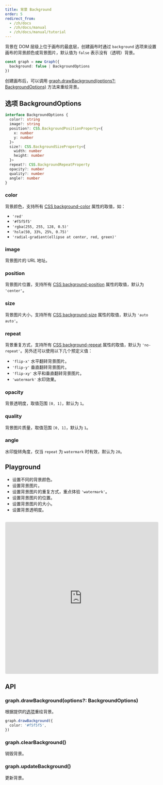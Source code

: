 ```yaml
---
title: 背景 Background
order: 5
redirect_from:
  - /zh/docs
  - /zh/docs/manual
  - /zh/docs/manual/tutorial
---
```


背景在 DOM 层级上位于画布的最底层，创建画布时通过 `background` 选项来设置画布的背景颜色或背景图片，默认值为 `false` 表示没有（透明）背景。

```ts
const graph = new Graph({
  background: false | BackgroundOptions
})
```

创建画布后，可以调用 [graph.drawBackground(options?: BackgroundOptions)](#graphdrawbackgroundoptions-backgroundoptions) 方法来重绘背景。

## 选项 BackgroundOptions

```ts
interface BackgroundOptions {
  color?: string
  image?: string
  position?: CSS.BackgroundPositionProperty<{
    x: number
    y: number
  }>
  size?: CSS.BackgroundSizeProperty<{
    width: number
    height: number
  }>
  repeat?: CSS.BackgroundRepeatProperty
  opacity?: number
  quality?: number
  angle?: number
}
```

### color

背景颜色，支持所有 [CSS background-color](https://developer.mozilla.org/en-US/docs/Web/CSS/background-color) 属性的取值，如：
  - `'red'`
  - `'#f5f5f5'`
  - `'rgba(255, 255, 128, 0.5)'`
  - `'hsla(50, 33%, 25%, 0.75)'`
  - `'radial-gradient(ellipse at center, red, green)'`

### image 

背景图片的 URL 地址。

### position 

背景图片位置，支持所有 [CSS background-position](https://developer.mozilla.org/en-US/docs/Web/CSS/background-position) 属性的取值，默认为 `'center'`。

### size 

背景图片大小，支持所有 [CSS background-size](https://developer.mozilla.org/en-US/docs/Web/CSS/background-size) 属性的取值，默认为 `'auto auto'`。

### repeat 

背景重复方式，支持所有 [CSS background-repeat](https://developer.mozilla.org/en-US/docs/Web/CSS/background-repeat) 属性的取值，默认为 `'no-repeat'`。另外还可以使用以下几个预定义值：
  - `'flip-x'` 水平翻转背景图片。
  - `'flip-y'` 垂直翻转背景图片。
  - `'flip-xy'` 水平和垂直翻转背景图片。
  - `'watermark'` 水印效果。

### opacity 

背景透明度，取值范围 `[0, 1]`，默认为 `1`。

### quality 

背景图片质量，取值范围 `[0, 1]`，默认为 `1`。

### angle

水印旋转角度，仅当 `repeat` 为 `watermark` 时有效，默认为 `20`。

## Playground

- 设置不同的背景颜色。
- 设置背景图片。
- 设置背景图片的重复方式，重点体验 `'watermark'`。
- 设置背景图片的位置。
- 设置背景图片的大小。
- 设置背景透明度。

<iframe
     src="https://codesandbox.io/embed/x6-playground-background-xtneg?fontsize=14&hidenavigation=1&theme=light&view=preview"
     style="width:100%; height:500px; border:1px solid #f0f0f0; border-radius: 4px; overflow:hidden; margin-top:16px;"
     title="x6-playground-background"
     allow="accelerometer; ambient-light-sensor; camera; encrypted-media; geolocation; gyroscope; hid; microphone; midi; payment; usb; vr; xr-spatial-tracking"
     sandbox="allow-autoplay allow-forms allow-modals allow-popups allow-presentation allow-same-origin allow-scripts"
   ></iframe>

## API

### graph.drawBackground(options?: BackgroundOptions)

根据提供的[选项](#选项-backgroundoptions)重绘背景。

```ts
graph.drawBackground({
  color: '#f5f5f5',
})
```

### graph.clearBackground()

销毁背景。

### graph.updateBackground()

更新背景。

